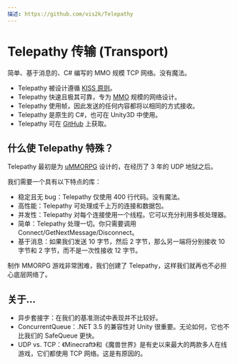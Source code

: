 ```yaml
---
描述: https://github.com/vis2k/Telepathy
---
```


# Telepathy 传输 (Transport)

简单、基于消息的、C# 编写的 MMO 规模 TCP 网络。没有魔法。

* Telepathy 被设计遵循 [KISS 原则](https://en.wikipedia.org/wiki/KISS\_principle)。
* Telepathy 快速且极其可靠，专为 [MMO](https://assetstore.unity.com/packages/templates/systems/ummorpg-51212) 规模的网络设计。
* Telepathy 使用帧，因此发送的任何内容都将以相同的方式接收。
* Telepathy 是原生的 C#，也可在 Unity3D 中使用。
* Telepathy 可在 [GitHub](https://github.com/vis2k/Telepathy) 上获取。

## 什么使 Telepathy 特殊？ <a href="#what-makes-telepathy-special" id="what-makes-telepathy-special"></a>

Telepathy 最初是为 [uMMORPG](https://assetstore.unity.com/packages/templates/systems/ummorpg-51212) 设计的，在经历了 3 年的 UDP 地狱之后。

我们需要一个具有以下特点的库：

* 稳定且无 bug：Telepathy 仅使用 400 行代码。没有魔法。
* 高性能：Telepathy 可处理成千上万的连接和数据包。
* 并发性：Telepathy 对每个连接使用一个线程。它可以充分利用多核处理器。
* 简单：Telepathy 处理一切。你只需要调用 Connect/GetNextMessage/Disconnect。
* 基于消息：如果我们发送 10 字节，然后 2 字节，那么另一端将分别接收 10 字节和 2 字节，而不是一次性接收 12 字节。

制作 MMORPG 游戏非常困难，我们创建了 Telepathy，这样我们就再也不必担心底层网络了。

## 关于... <a href="#what-about" id="what-about"></a>

* 异步套接字：在我们的基准测试中表现并不比较好。
* ConcurrentQueue：.NET 3.5 的兼容性对 Unity 很重要。无论如何，它也不比我们的 SafeQueue 更快。
* UDP vs. TCP：《Minecraft》和《魔兽世界》是有史以来最大的两款多人在线游戏，它们都使用 TCP 网络。这是有原因的。
